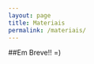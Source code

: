 ```yaml
---
layout: page
title: Materiais
permalink: /materiais/
---
```

##Em Breve!! =)
<!--
{% include material/stl.md %}
{% include material/estrutura_de_dados.md %}
{% include material/grafos.md %}
{% include material/programacao_dinamica.md %}
--!>
